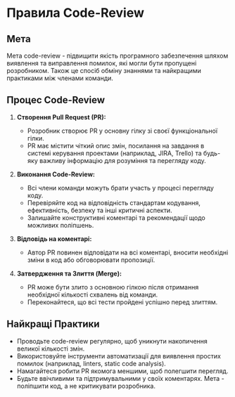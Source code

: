 # Правила Code-Review

## Мета

Мета code-review - підвищити якість програмного забезпечення шляхом виявлення та виправлення помилок, які могли бути пропущені розробником. Також це спосіб обміну знаннями та найкращими практиками між членами команди.

## Процес Code-Review

1. **Створення Pull Request (PR):**
   - Розробник створює PR у основну гілку зі своєї функціональної гілки.
   - PR має містити чіткий опис змін, посилання на завдання в системі керування проектами (наприклад, JIRA, Trello) та будь-яку важливу інформацію для розуміння та перегляду коду.

2. **Виконання Code-Review:**
   - Всі члени команди можуть брати участь у процесі перегляду коду.
   - Перевіряйте код на відповідність стандартам кодування, ефективність, безпеку та інші критичні аспекти.
   - Залишайте конструктивні коментарі та рекомендації щодо можливих поліпшень.

3. **Відповідь на коментарі:**
   - Автор PR повинен відповідати на всі коментарі, вносити необхідні зміни в код або обговорювати пропозиції.

4. **Затвердження та Злиття (Merge):**
   - PR може бути злито з основною гілкою після отримання необхідної кількості схвалень від команди.
   - Переконайтеся, що всі тести пройдені успішно перед злиттям.

## Найкращі Практики

- Проводьте code-review регулярно, щоб уникнути накопичення великої кількості змін.
- Використовуйте інструменти автоматизації для виявлення простих помилок (наприклад, linters, static code analysis).
- Намагайтеся робити PR якомога меншими, щоб полегшити перегляд.
- Будьте ввічливими та підтримувальними у своїх коментарях. Мета - поліпшити код, а не критикувати розробника.
